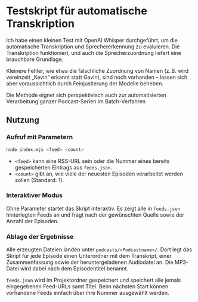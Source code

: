 # Testskript für automatische Transkription

Ich habe einen kleinen Test mit OpenAI Whisper durchgeführt, um die automatische Transkription und Sprechererkennung zu evaluieren. Die Transkription funktioniert, und auch die Sprecherzuordnung liefert eine brauchbare Grundlage.

Kleinere Fehler, wie etwa die fälschliche Zuordnung von Namen (z. B. wird vereinzelt „Kevin“ erkannt statt Gavin), sind noch vorhanden – lassen sich aber voraussichtlich durch Feinjustierung der Modelle beheben.

Die Methode eignet sich perspektivisch auch zur automatisierten Verarbeitung ganzer Podcast-Serien im Batch-Verfahren


## Nutzung

### Aufruf mit Parametern

```bash
node index.mjs <feed> <count>
```

* `<feed>` kann eine RSS-URL sein oder die Nummer eines bereits gespeicherten Eintrags aus `feeds.json`.
* `<count>` gibt an, wie viele der neuesten Episoden verarbeitet werden sollen (Standard: 1).

### Interaktiver Modus

Ohne Parameter startet das Skript interaktiv. Es zeigt alle in `feeds.json` hinterlegten Feeds an und fragt nach der gewünschten Quelle sowie der Anzahl der Episoden.

### Ablage der Ergebnisse

Alle erzeugten Dateien landen unter `podcasts/<Podcastname>/`. Dort legt das Skript für jede Episode einen Unterordner mit dem Transkript, einer Zusammenfassung sowie der heruntergeladenen Audiodatei an. Die MP3-Datei wird dabei nach dem Episodentitel benannt.

`feeds.json` wird im Projektordner gespeichert und speichert alle jemals eingegebenen Feed-URLs samt Titel. Beim nächsten Start können vorhandene Feeds einfach über ihre Nummer ausgewählt werden.

